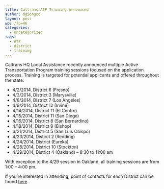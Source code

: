 ```yaml
---
title: Caltrans ATP Training Announced
author: dgiongco
layout: post
wp: /?p=46
categories:
  - Uncategorized
tags:
  - ATP
  - district
  - training
---
```

Caltrans HQ Local Assistance recently announced multiple Active Transportation Program training sessions focused on the application process. Training is targeted for potential applicants and offered throughout the state:

*   4/2/2014, District 6 (Fresno)
*   4/3/2014, District 3 (Marysville)
*   4/8/2014, District 7 (Los Angeles)
*   4/9/2014, District 12 (Irvine)
*   4/14/2014, District 11 (El Centro)
*   4/15/2014, District 11 (San Diego)
*   4/16/2014, District 8 (San Bernardino)
*   4/18/2014, District 9 (Bishop)
*   4/21/2014, District 5 (San Luis Obispo)
*   4/23/2014, Distirct 2 (Redding)
*   4/24/2014, District (Eureka)
*   4/28/2014, District 10 (Stockton)
*   4/29/2014, District 4 (Oakland) &#8211; 8:30 to 11:00 am

With exception to the 4/29 session in Oakland, all training sessions are from 1:00 &#8211; 4:00 pm.

If you&#8217;re interested in attending, point of contacts for each District can be found [here][1].

 [1]: http://www.dot.ca.gov/hq/LocalPrograms/atp/documents/2014_ATP_District_Trainings.xlsx